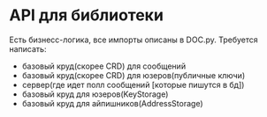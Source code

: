 # API для библиотеки

Есть бизнесс-логика, все импорты описаны в DOC.py.
Требуется написать:
 - базовый круд(скорее CRD) для сообщений
 - базовый круд(скорее CRD) для юзеров(публичные ключи)
 - сервер(где идет полл сообщений [которые пишутся в бд])
 - базовый круд для юзеров(KeyStorage)
 - базовый круд для айпишников(AddressStorage)
